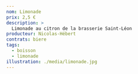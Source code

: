 ```yaml
---
nom: Limonade
prix: 2,5 €
description: >
  Limonade au citron de la brasserie Saint-Léon
producteur: Nicolas-Hébert
contrats: biere
tags: 
  - boisson
  - limonade
illustration: ./media/limonade.jpg
---
```



